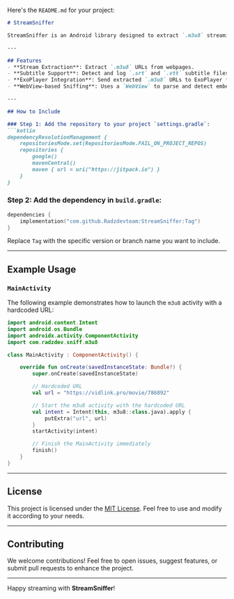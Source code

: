 Here's the `README.md` for your project:

```markdown
# StreamSniffer

StreamSniffer is an Android library designed to extract `.m3u8` streaming links from embedded webpage content and seamlessly play them using ExoPlayer. It also supports detecting subtitle files (`.srt` and `.vtt`) for an enhanced media playback experience.

---

## Features
- **Stream Extraction**: Extract `.m3u8` URLs from webpages.
- **Subtitle Support**: Detect and log `.srt` and `.vtt` subtitle files.
- **ExoPlayer Integration**: Send extracted `.m3u8` URLs to ExoPlayer for smooth streaming.
- **WebView-based Sniffing**: Uses a `WebView` to parse and detect embedded links dynamically.

---

## How to Include

### Step 1: Add the repository to your project `settings.gradle`:
```kotlin
dependencyResolutionManagement {
    repositoriesMode.set(RepositoriesMode.FAIL_ON_PROJECT_REPOS)
    repositories {
        google()
        mavenCentral()
        maven { url = uri("https://jitpack.io") }
    }
}
```

### Step 2: Add the dependency in `build.gradle`:
```kotlin
dependencies {
    implementation("com.github.Radzdevteam:StreamSniffer:Tag")
}
```

Replace `Tag` with the specific version or branch name you want to include.

---

## Example Usage

### `MainActivity`
The following example demonstrates how to launch the `m3u8` activity with a hardcoded URL:

```kotlin
import android.content.Intent
import android.os.Bundle
import androidx.activity.ComponentActivity
import com.radzdev.sniff.m3u8

class MainActivity : ComponentActivity() {

    override fun onCreate(savedInstanceState: Bundle?) {
        super.onCreate(savedInstanceState)

        // Hardcoded URL
        val url = "https://vidlink.pro/movie/786892"

        // Start the m3u8 activity with the hardcoded URL
        val intent = Intent(this, m3u8::class.java).apply {
            putExtra("url", url)
        }
        startActivity(intent)

        // Finish the MainActivity immediately
        finish()
    }
}
```

---

## License
This project is licensed under the [MIT License](https://opensource.org/licenses/MIT). Feel free to use and modify it according to your needs.

---

## Contributing
We welcome contributions! Feel free to open issues, suggest features, or submit pull requests to enhance the project.

---

Happy streaming with **StreamSniffer**!
```
